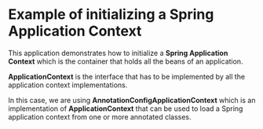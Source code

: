 # Example of initializing a Spring Application Context

This application demonstrates how to initialize a **Spring Application Context** which is the container that holds all
the beans of an application.

**ApplicationContext** is the interface that has to be implemented by all the application context implementations.

In this case, we are using **AnnotationConfigApplicationContext** which is an implementation of **ApplicationContext**
that can be used to load a Spring application context from one or more annotated classes.


